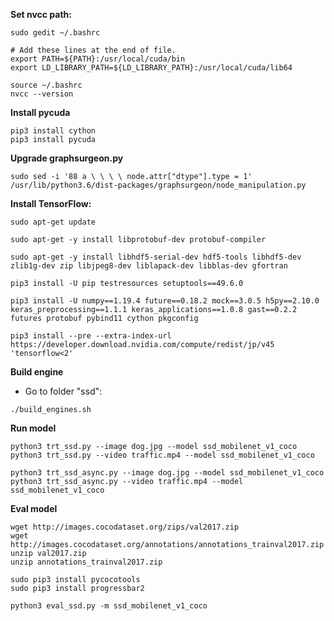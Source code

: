 
**Set nvcc path:**
```
sudo gedit ~/.bashrc
```
```
# Add these lines at the end of file.
export PATH=${PATH}:/usr/local/cuda/bin
export LD_LIBRARY_PATH=${LD_LIBRARY_PATH}:/usr/local/cuda/lib64
```
```
source ~/.bashrc
nvcc --version
```
**Install pycuda**
```
pip3 install cython
pip3 install pycuda
```
**Upgrade graphsurgeon.py**
```
sudo sed -i '88 a \ \ \ \ node.attr["dtype"].type = 1' /usr/lib/python3.6/dist-packages/graphsurgeon/node_manipulation.py
```
**Install TensorFlow:**
```
sudo apt-get update
```
```
sudo apt-get -y install libprotobuf-dev protobuf-compiler
```
```
sudo apt-get -y install libhdf5-serial-dev hdf5-tools libhdf5-dev zlib1g-dev zip libjpeg8-dev liblapack-dev libblas-dev gfortran
```
```
pip3 install -U pip testresources setuptools==49.6.0
```
```
pip3 install -U numpy==1.19.4 future==0.18.2 mock==3.0.5 h5py==2.10.0 keras_preprocessing==1.1.1 keras_applications==1.0.8 gast==0.2.2 futures protobuf pybind11 cython pkgconfig
```
```
pip3 install --pre --extra-index-url https://developer.download.nvidia.com/compute/redist/jp/v45 'tensorflow<2'
```
**Build engine**
- Go to folder "ssd":
```
./build_engines.sh
```

**Run model**
```
python3 trt_ssd.py --image dog.jpg --model ssd_mobilenet_v1_coco
python3 trt_ssd.py --video traffic.mp4 --model ssd_mobilenet_v1_coco
```
```
python3 trt_ssd_async.py --image dog.jpg --model ssd_mobilenet_v1_coco
python3 trt_ssd_async.py --video traffic.mp4 --model ssd_mobilenet_v1_coco
```

**Eval model**
```
wget http://images.cocodataset.org/zips/val2017.zip
wget http://images.cocodataset.org/annotations/annotations_trainval2017.zip
unzip val2017.zip
unzip annotations_trainval2017.zip
```
```
sudo pip3 install pycocotools
sudo pip3 install progressbar2
```
```
python3 eval_ssd.py -m ssd_mobilenet_v1_coco
```
